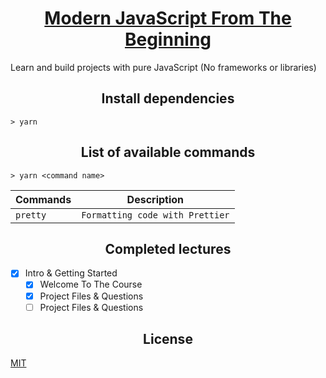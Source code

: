 <h1 align="center">
  <a href="https://www.udemy.com/modern-javascript-from-the-beginning" title="Link to this course">Modern JavaScript From The Beginning</a>
</h1>

Learn and build projects with pure JavaScript (No frameworks or libraries)

<h2 align="center">Install dependencies</h2>

```
> yarn
```

<h2 align="center">List of available commands</h2>

```
> yarn <command name>
```

<table>
  <thead>
    <tr>
      <th>Commands</th>
      <th>Description</th>
    </tr>
  </thead>
  <tbody>
    <tr>
      <td>
        <code>pretty</code>
      </td>
      <td>
        <code>Formatting code with Prettier</code>
      </td>
    </tr>
  </tbody>
</table>

<h2 align="center">Completed lectures</h2>

- [x] Intro & Getting Started
  - [x] Welcome To The Course
  - [x] Project Files & Questions
  - [ ] Project Files & Questions

<h2 align="center">License</h2>

[MIT](/LICENSE)
